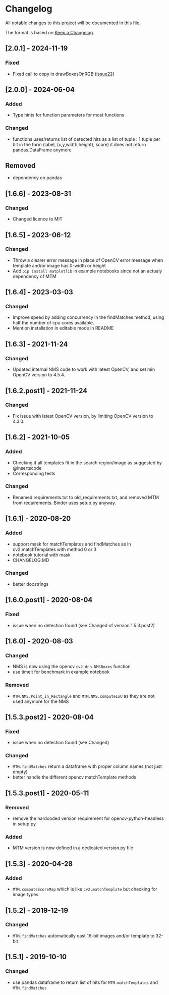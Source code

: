 # Changelog
All notable changes to this project will be documented in this file.  

The format is based on [Keep a Changelog](https://keepachangelog.com/en/1.0.0/).  

## [2.0.1] - 2024-11-19

### Fixed
- Fixed call to copy in drawBoxesOnRGB ([issue22](https://github.com/multi-template-matching/MultiTemplateMatching-Python/issues/22))


## [2.0.0] - 2024-06-04

### Added
- Type hints for function parameters for most functions

### Changed
- functions uses/returns list of detected hits as a list of tuple : 1 tuple per hit in the form (label, (x,y,width,height), score) 
it does not return pandas.DataFrame anymore

## Removed
- dependency on pandas


## [1.6.6] - 2023-08-31 

### Changed 
- Changed licence to MIT


## [1.6.5] - 2023-06-12

### Changed
- Throw a clearer error message in place of OpenCV error message when template and/or image has 0-width or height
- Add `pip install matplotlib` in example notebooks since not an actualy dependency of MTM


## [1.6.4] - 2023-03-03

### Changed 
- Improve speed by adding concurrency in the findMatches method, using half the number of cpu cores available.
- Mention installation in editable mode in README


## [1.6.3] - 2021-11-24  

### Changed 
- Updated internal NMS code to work with latest OpenCV, and set min OpenCV version to 4.5.4.   


## [1.6.2.post1] - 2021-11-24  

### Changed
- Fix issue with latest OpenCV version, by limiting OpenCV version to 4.3.0.  


## [1.6.2] - 2021-10-05

### Added
- Checking if all templates fit in the search region/image as suggested by @insertscode
- Corresponding tests

### Changed
- Renamed requirements.txt to old_requirements.txt, and removed MTM from requirements. Binder uses setup.py anyway.


## [1.6.1] - 2020-08-20

### Added
- support mask for matchTemplates and findMatches as in cv2.matchTemplates with method 0 or 3
- notebook tutorial with mask
- CHANGELOG.MD

### Changed
- better docstrings


## [1.6.0.post1] - 2020-08-04

### Fixed
- issue when no detection found (see Changed of version 1.5.3.post2)


## [1.6.0] - 2020-08-03

### Changed
- NMS is now using the opencv `cv2.dnn.NMSBoxes` function
- use timeit for benchmark in example notebook

### Removed
- `MTM.NMS.Point_in_Rectangle` and `MTM.NMS.computeIoU` as they are not used anymore for the NMS


## [1.5.3.post2] - 2020-08-04

### Fixed
- issue when no detection found (see Changed)

### Changed
- `MTM.findMatches` return a dataframe with proper column names (not just empty)
- better handle the different opencv matchTemplate methods


## [1.5.3.post1] - 2020-05-11

### Removed
- remove the hardcoded version requirement for opencv-python-headless in setup.py

### Added
- MTM version is now defined in a dedicated version.py file


## [1.5.3] - 2020-04-28

### Added
- `MTM.computeScoreMap` which is like `cv2.matchTemplate` but checking for image types


## [1.5.2] - 2019-12-19

### Changed
- `MTM.findMatches` automatically cast 16-bit images and/or template to 32-bit


## [1.5.1] - 2019-10-10  

### Changed
- use pandas dataframe to return list of hits for `MTM.matchTemplates` and `MTM.findMatches` 
